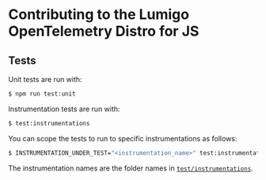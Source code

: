 # Contributing to the Lumigo OpenTelemetry Distro for JS

## Tests

Unit tests are run with:

```sh
$ npm run test:unit
```

Instrumentation tests are run with:

```sh
$ test:instrumentations
```

You can scope the tests to run to specific instrumentations as follows:

```sh
$ INSTRUMENTATION_UNDER_TEST="<instrumentation_name>" test:instrumentations
```

The instrumentation names are the folder names in [`test/instrumentations`](./test/instrumentations).
